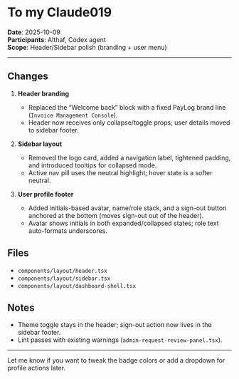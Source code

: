 # To my Claude019

**Date**: 2025-10-09  
**Participants**: Althaf, Codex agent  
**Scope**: Header/Sidebar polish (branding + user menu)

---

## Changes
1. **Header branding**
   - Replaced the “Welcome back” block with a fixed PayLog brand line (`Invoice Management Console`).
   - Header now receives only collapse/toggle props; user details moved to sidebar footer.

2. **Sidebar layout**
   - Removed the logo card, added a navigation label, tightened padding, and introduced tooltips for collapsed mode.
   - Active nav pill uses the neutral highlight; hover state is a softer neutral.

3. **User profile footer**
   - Added initials-based avatar, name/role stack, and a sign-out button anchored at the bottom (moves sign-out out of the header).
   - Avatar shows initials in both expanded/collapsed states; role text auto-formats underscores.

## Files
- `components/layout/header.tsx`
- `components/layout/sidebar.tsx`
- `components/layout/dashboard-shell.tsx`

## Notes
- Theme toggle stays in the header; sign-out action now lives in the sidebar footer.
- Lint passes with existing warnings (`admin-request-review-panel.tsx`).

---

Let me know if you want to tweak the badge colors or add a dropdown for profile actions later.
